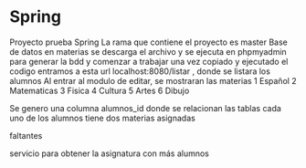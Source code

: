 # Spring
Proyecto prueba Spring 
La rama que contiene el proyecto es master
Base de datos en materias se descarga el archivo y se ejecuta en phpmyadmin para generar la bdd y comenzar a trabajar 
una vez copiado y ejecutado el codigo entramos a esta url localhost:8080/listar , donde se listara los alumnos 
Al entrar al modulo de editar, se mostraran las materias 
1 Español
2 Matematicas
3 Fisica
4 Cultura
5 Artes
6 Dibujo

Se genero una columna alumnos_id donde se relacionan las tablas cada uno de los alumnos tiene dos materias asignadas 


faltantes 

servicio  para obtener la asignatura con más alumnos
